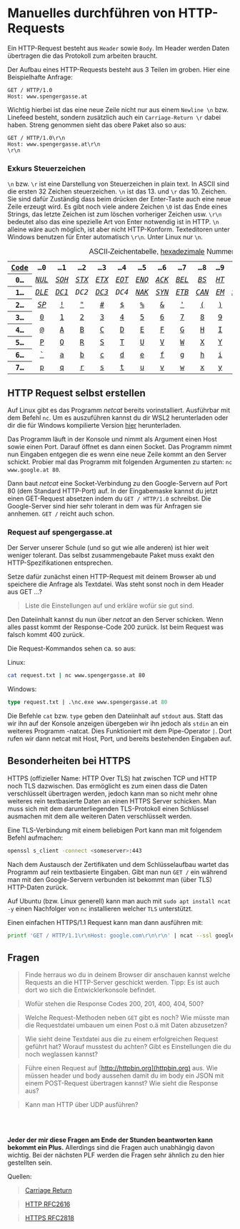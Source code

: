 # Manuelles durchführen von HTTP-Requests

Ein HTTP-Request besteht aus `Header` sowie `Body`. Im Header werden Daten übertragen die das Protokoll zum arbeiten braucht. 

Der Aufbau eines HTTP-Requests besteht aus 3 Teilen im groben. Hier eine Beispielhafte Anfrage:

```http
GET / HTTP/1.0
Host: www.spengergasse.at

```

Wichtig hierbei ist das eine neue Zeile nicht nur aus einem `Newline \n` bzw. Linefeed besteht, sondern zusätzlich auch ein `Carriage-Return \r` dabei haben. Streng genommen sieht das obere Paket also so aus:

```http
GET / HTTP/1.0\r\n
Host: www.spengergasse.at\r\n
\r\n
```

### Exkurs Steuerzeichen
`\n` bzw. `\r` ist eine Darstellung von Steuerzeichen in plain text. In ASCII sind die ersten 32 Zeichen steuerzeichen. `\n` ist das 13. und `\r` das 10. Zeichen. Sie sind dafür Zuständig dass beim drücken der Enter-Taste auch eine neue Zeile erzeugt wird. Es gibt noch viele andere Zeichen `\0` ist das Ende eines Strings, das letzte Zeichen ist zum löschen vorheriger Zeichen usw. `\r\n` bedeutet also das eine spezielle Art von Enter notwendig ist in HTTP. `\n` alleine wäre auch möglich, ist aber nicht HTTP-Konform. Texteditoren unter Windows benutzen für Enter automatisch `\r\n`. Unter Linux nur `\n`.

<table class="wikitable float-right" style="text-align:center; font-family:monospace, monospace;">
<caption style="font-family:sans-serif;">ASCII-Zeichentabelle, <a href="/wiki/Hexadezimalsystem" title="Hexadezimalsystem">hexadezimale</a> Nummerierung
</caption>
<tbody><tr class="hintergrundfarbe6">
<th><a href="/wiki/Hexadezimalsystem" title="Hexadezimalsystem">Code</a></th>
<th>…0</th>
<th>…1</th>
<th>…2</th>
<th>…3</th>
<th>…4</th>
<th>…5</th>
<th>…6</th>
<th>…7</th>
<th>…8</th>
<th>…9</th>
<th>…A</th>
<th>…B</th>
<th>…C</th>
<th>…D</th>
<th>…E</th>
<th>…F
</th></tr>
<tr>
<th class="hintergrundfarbe6">0…
</th>
<td title="Null"><i><a href="/wiki/Nullzeichen" title="Nullzeichen">NUL</a></i>
</td>
<td title="Start of Heading"><i><a href="/wiki/Start_of_Heading" class="mw-redirect" title="Start of Heading">SOH</a></i>
</td>
<td title="Start of Text"><i><a href="/wiki/Start_of_Text_(Steuerzeichen)" class="mw-redirect" title="Start of Text (Steuerzeichen)">STX</a></i>
</td>
<td title="End of Text"><i><a href="/wiki/End_of_Text_(Steuerzeichen)" class="mw-redirect" title="End of Text (Steuerzeichen)">ETX</a></i>
</td>
<td title="End of Transmission"><i><a href="/wiki/End_of_Transmission" class="mw-redirect" title="End of Transmission">EOT</a></i>
</td>
<td title="Enquiry"><i><a href="/wiki/ENQ_(Steuerzeichen)" class="mw-redirect" title="ENQ (Steuerzeichen)">ENQ</a></i>
</td>
<td title="Acknowledge"><i><a href="/wiki/ACK_(Signal)" title="ACK (Signal)">ACK</a></i>
</td>
<td title="Bell"><i><a href="/wiki/Bell_(Steuerzeichen)" title="Bell (Steuerzeichen)">BEL</a></i>
</td>
<td title="Back Space"><i><a href="/wiki/Backspace" title="Backspace">BS</a></i>
</td>
<td title="Horizontal Tab"><i><a href="/wiki/Tabulatorzeichen" title="Tabulatorzeichen">HT</a></i>
</td>
<td title="Line Feed"><i><a href="/wiki/Zeilenvorschub" title="Zeilenvorschub">LF</a></i>
</td>
<td title="Vertical Tab"><i><a href="/wiki/Tabulatorzeichen" title="Tabulatorzeichen">VT</a></i>
</td>
<td title="Form Feed"><i><a href="/wiki/Seitenvorschub" title="Seitenvorschub">FF</a></i>
</td>
<td title="Carriage Return"><i><a href="/wiki/Wagenr%C3%BCcklauf" title="Wagenrücklauf">CR</a></i>
</td>
<td title="Shift Out"><i><a href="/wiki/Shift_Out" class="mw-redirect" title="Shift Out">SO</a></i>
</td>
<td title="Shift In"><i><a href="/wiki/Shift_In" class="mw-redirect" title="Shift In">SI</a></i>
</td></tr>
<tr>
<th class="hintergrundfarbe6">1…
</th>
<td title="Data Link Escape"><i><a href="/wiki/Data_Link_Escape" class="mw-redirect" title="Data Link Escape">DLE</a></i>
</td>
<td title="Device Control 1"><i><a href="/wiki/XON/XOFF" class="mw-redirect" title="XON/XOFF">DC1</a></i>
</td>
<td title="Device Control 2"><i>DC2</i>
</td>
<td title="Device Control 3"><i><a href="/wiki/XON/XOFF" class="mw-redirect" title="XON/XOFF">DC3</a></i>
</td>
<td title="Device Control 4"><i>DC4</i>
</td>
<td title="Negative Acknowledge"><i><a href="/wiki/ACK_(Signal)" title="ACK (Signal)">NAK</a></i>
</td>
<td title="Synchronous Idle"><i><a href="/wiki/Idle" title="Idle">SYN</a></i>
</td>
<td title="End of Transmission Block"><i><a href="/wiki/Transmission_Block" class="mw-redirect" title="Transmission Block">ETB</a></i>
</td>
<td title="Cancel"><i><a href="/wiki/Cancel" class="mw-redirect" title="Cancel">CAN</a></i>
</td>
<td title="End of Medium"><i><a href="/wiki/Medienende" class="mw-redirect" title="Medienende">EM</a></i>
</td>
<td title="Substitute"><i><a href="/wiki/Zeichenersetzung" class="mw-redirect" title="Zeichenersetzung">SUB</a></i>
</td>
<td title="Escape"><i><a href="/wiki/Escape_(Steuerzeichen)" title="Escape (Steuerzeichen)">ESC</a></i>
</td>
<td title="File Separator"><i><a href="/wiki/Datei-Separator" class="mw-redirect" title="Datei-Separator">FS</a></i>
</td>
<td title="Group Separator"><i>GS</i>
</td>
<td title="Record Separator"><i><a href="/wiki/Datensatz" title="Datensatz">RS</a></i>
</td>
<td title="Unit Separator"><i><a href="/wiki/Entit%C3%A4t_(Informatik)" title="Entität (Informatik)">US</a></i>
</td></tr>
<tr>
<th class="hintergrundfarbe6">2…
</th>
<td title="Leerzeichen"><i><a href="/wiki/Leerzeichen" title="Leerzeichen">SP</a></i>
</td>
<td title="Ausrufezeichen"><a href="/wiki/Ausrufezeichen" title="Ausrufezeichen">!</a>
</td>
<td title="Anführungszeichen"><a href="/wiki/Anf%C3%BChrungszeichen" title="Anführungszeichen">"</a>
</td>
<td title="Doppelkreuz"><a href="/wiki/Doppelkreuz_(Schriftzeichen)" title="Doppelkreuz (Schriftzeichen)">#</a>
</td>
<td title="Dollarzeichen"><a href="/wiki/Dollarzeichen" class="mw-redirect" title="Dollarzeichen">$</a>
</td>
<td title="Prozentzeichen"><a href="/wiki/Prozentzeichen" title="Prozentzeichen">%</a>
</td>
<td title="Et-Zeichen"><a href="/wiki/Et-Zeichen" title="Et-Zeichen">&amp;</a>
</td>
<td title="Apostroph"><a href="/wiki/Apostroph" title="Apostroph">'</a>
</td>
<td title="Klammer"><a href="/wiki/Klammer_(Zeichen)" title="Klammer (Zeichen)">(</a>
</td>
<td title="Klammer"><a href="/wiki/Klammer_(Zeichen)" title="Klammer (Zeichen)">)</a>
</td>
<td title="Sternchen"><a href="/wiki/Sternchen_(Schriftzeichen)" title="Sternchen (Schriftzeichen)">*</a>
</td>
<td title="Pluszeichen"><a href="/wiki/Pluszeichen" title="Pluszeichen">+</a>
</td>
<td title="Komma"><a href="/wiki/Komma" title="Komma">,</a>
</td>
<td title="Bindestrich-Minus"><a href="/wiki/Bindestrich-Minus" class="mw-redirect" title="Bindestrich-Minus">-</a>
</td>
<td title="Punkt"><a href="/wiki/Punkt_(Satzzeichen)" title="Punkt (Satzzeichen)">.</a>
</td>
<td title="Schrägstrich"><a href="/wiki/Schr%C3%A4gstrich" title="Schrägstrich">/</a>
</td></tr>
<tr>
<th class="hintergrundfarbe6">3…
</th>
<td title="Null"><a href="/wiki/Null" title="Null">0</a>
</td>
<td title="Eins"><a href="/wiki/Eins" title="Eins">1</a>
</td>
<td title="Zwei"><a href="/wiki/Zwei" title="Zwei">2</a>
</td>
<td title="Drei"><a href="/wiki/Drei" title="Drei">3</a>
</td>
<td title="Vier"><a href="/wiki/Vier" title="Vier">4</a>
</td>
<td title="Fünf"><a href="/wiki/F%C3%BCnf" title="Fünf">5</a>
</td>
<td title="Sechs"><a href="/wiki/Sechs" title="Sechs">6</a>
</td>
<td title="Sieben"><a href="/wiki/Sieben" title="Sieben">7</a>
</td>
<td title="Acht"><a href="/wiki/Acht" title="Acht">8</a>
</td>
<td title="Neun"><a href="/wiki/Neun" title="Neun">9</a>
</td>
<td title="Doppelpunkt"><a href="/wiki/Doppelpunkt" title="Doppelpunkt">:</a>
</td>
<td title="Semikolon"><a href="/wiki/Semikolon" title="Semikolon">;</a>
</td>
<td title="Kleiner als"><a href="/wiki/Vergleichszeichen" title="Vergleichszeichen">&lt;</a>
</td>
<td title="Gleichheitszeichen"><a href="/wiki/Gleichheitszeichen" title="Gleichheitszeichen">=</a>
</td>
<td title="Größer als"><a href="/wiki/Vergleichszeichen" title="Vergleichszeichen">&gt;</a>
</td>
<td title="Fragezeichen"><a href="/wiki/Fragezeichen" title="Fragezeichen">?</a>
</td></tr>
<tr>
<th class="hintergrundfarbe6">4…
</th>
<td title="At-Zeichen"><a href="/wiki/At-Zeichen" title="At-Zeichen">@</a>
</td>
<td title="A"><a href="/wiki/A" title="A">A</a>
</td>
<td title="B"><a href="/wiki/B" title="B">B</a>
</td>
<td title="C"><a href="/wiki/C" title="C">C</a>
</td>
<td title="D"><a href="/wiki/D" title="D">D</a>
</td>
<td title="E"><a href="/wiki/E" title="E">E</a>
</td>
<td title="F"><a href="/wiki/F" title="F">F</a>
</td>
<td title="G"><a href="/wiki/G" title="G">G</a>
</td>
<td title="H"><a href="/wiki/H" title="H">H</a>
</td>
<td title="I"><a href="/wiki/I" title="I">I</a>
</td>
<td title="J"><a href="/wiki/J" title="J">J</a>
</td>
<td title="K"><a href="/wiki/K" title="K">K</a>
</td>
<td title="L"><a href="/wiki/L" title="L">L</a>
</td>
<td title="M"><a href="/wiki/M" title="M">M</a>
</td>
<td title="N"><a href="/wiki/N" title="N">N</a>
</td>
<td title="O"><a href="/wiki/O" title="O">O</a>
</td></tr>
<tr>
<th class="hintergrundfarbe6">5…
</th>
<td title="P"><a href="/wiki/P" title="P">P</a>
</td>
<td title="Q"><a href="/wiki/Q" title="Q">Q</a>
</td>
<td title="R"><a href="/wiki/R" title="R">R</a>
</td>
<td title="S"><a href="/wiki/S" title="S">S</a>
</td>
<td title="T"><a href="/wiki/T" title="T">T</a>
</td>
<td title="U"><a href="/wiki/U" title="U">U</a>
</td>
<td title="V"><a href="/wiki/V" title="V">V</a>
</td>
<td title="W"><a href="/wiki/W" title="W">W</a>
</td>
<td title="X"><a href="/wiki/X" title="X">X</a>
</td>
<td title="Y"><a href="/wiki/Y" title="Y">Y</a>
</td>
<td title="Z"><a href="/wiki/Z" title="Z">Z</a>
</td>
<td title="Eckige Klammer"><a href="/wiki/Eckige_Klammer" class="mw-redirect" title="Eckige Klammer">[</a>
</td>
<td title="Umgekehrter Schrägstrich"><a href="/wiki/Umgekehrter_Schr%C3%A4gstrich" class="mw-redirect" title="Umgekehrter Schrägstrich">\</a>
</td>
<td title="Eckige Klammer"><a href="/wiki/Eckige_Klammer" class="mw-redirect" title="Eckige Klammer">]</a>
</td>
<td title="Zirkumflex"><a href="/wiki/Zirkumflex" title="Zirkumflex">^</a>
</td>
<td title="Unterstrich"><a href="/wiki/Unterstrich" title="Unterstrich">_</a>
</td></tr>
<tr>
<th class="hintergrundfarbe6">6…
</th>
<td title="Gravis"><a href="/wiki/Gravis_(Typografie)" title="Gravis (Typografie)">`</a>
</td>
<td title="a"><a href="/wiki/A" title="A">a</a>
</td>
<td title="b"><a href="/wiki/B" title="B">b</a>
</td>
<td title="c"><a href="/wiki/C" title="C">c</a>
</td>
<td title="d"><a href="/wiki/D" title="D">d</a>
</td>
<td title="e"><a href="/wiki/E" title="E">e</a>
</td>
<td title="f"><a href="/wiki/F" title="F">f</a>
</td>
<td title="g"><a href="/wiki/G" title="G">g</a>
</td>
<td title="h"><a href="/wiki/H" title="H">h</a>
</td>
<td title="i"><a href="/wiki/I" title="I">i</a>
</td>
<td title="j"><a href="/wiki/J" title="J">j</a>
</td>
<td title="k"><a href="/wiki/K" title="K">k</a>
</td>
<td title="l"><a href="/wiki/L" title="L">l</a>
</td>
<td title="m"><a href="/wiki/M" title="M">m</a>
</td>
<td title="n"><a href="/wiki/N" title="N">n</a>
</td>
<td title="o"><a href="/wiki/O" title="O">o</a>
</td></tr>
<tr>
<th class="hintergrundfarbe6">7…
</th>
<td title="p"><a href="/wiki/P" title="P">p</a>
</td>
<td title="q"><a href="/wiki/Q" title="Q">q</a>
</td>
<td title="r"><a href="/wiki/R" title="R">r</a>
</td>
<td title="s"><a href="/wiki/S" title="S">s</a>
</td>
<td title="t"><a href="/wiki/T" title="T">t</a>
</td>
<td title="u"><a href="/wiki/U" title="U">u</a>
</td>
<td title="v"><a href="/wiki/V" title="V">v</a>
</td>
<td title="w"><a href="/wiki/W" title="W">w</a>
</td>
<td title="x"><a href="/wiki/X" title="X">x</a>
</td>
<td title="y"><a href="/wiki/Y" title="Y">y</a>
</td>
<td title="z"><a href="/wiki/Z" title="Z">z</a>
</td>
<td title="Geschweifte Klammer"><a href="/wiki/Geschweifte_Klammer" class="mw-redirect" title="Geschweifte Klammer">{</a>
</td>
<td title="Senkrechter Strich"><a href="/wiki/Senkrechter_Strich" title="Senkrechter Strich">|</a>
</td>
<td title="Geschweifte Klammer"><a href="/wiki/Geschweifte_Klammer" class="mw-redirect" title="Geschweifte Klammer">}</a>
</td>
<td title="Tilde"><a href="/wiki/Tilde" title="Tilde">~</a>
</td>
<td title="DEL"><i><a href="/wiki/Delete" title="Delete">DEL</a></i>
</td></tr></tbody></table>



## HTTP Request selbst erstellen
Auf Linux gibt es das Programm *netcat* bereits vorinstalliert. Ausführbar mit dem Befehl `nc`. Um es auszuführen kannst du dir WSL2 herunterladen oder dir die für Windows kompilierte Version [hier](https://eternallybored.org/misc/netcat/) herunterladen. 

Das Programm läuft in der Konsole und nimmt als Argument einen Host sowie einen Port. Darauf öffnet es dann einen Socket. Das Programm nimmt nun Eingaben entgegen die es wenn eine neue Zeile kommt an den Server schickt. Probier mal das Programm mit folgenden Argumenten zu starten: `nc www.google.at 80`. 

Dann baut *netcat* eine Socket-Verbindung zu den Google-Servern auf Port 80 (dem Standard HTTP-Port) auf. In der Eingabemaske kannst du jetzt einen GET-Request absetzen indem du `GET / HTTP/1.0` schreibst. Die Google-Server sind hier sehr tolerant in dem was für Anfragen sie annhemen. `GET /` reicht auch schon. 

### Request auf spengergasse.at
Der Server unserer Schule (und so gut wie alle anderen) ist hier weit weniger tolerant. Das selbst zusammengebaute Paket muss exakt den HTTP-Spezifikationen entsprechen. 

Setze dafür zunächst einen HTTP-Request mit deinem Browser ab und speichere die Anfrage als Textdatei. Was steht sonst noch in dem Header aus GET ...?
 > Liste die Einstellungen auf und erkläre wofür sie gut sind. 

Den Dateiinhalt kannst du nun über *netcat* an den Server schicken. Wenn alles passt kommt der Response-Code 200 zurück. Ist beim Request was falsch kommt 400 zurück. 

Die Request-Kommandos sehen ca. so aus: 

Linux:
```bash
cat request.txt | nc www.spengergasse.at 80
```
Windows:
```ps
type request.txt | .\nc.exe www.spengergasse.at 80
```

Die Befehle `cat` bzw. `type` geben den Dateiinhalt auf `stdout` aus. Statt das wir ihn auf der Konsole anzeigen übergeben wir ihn jedoch als `stdin` an ein weiteres Programm -natcat. Dies Funktioniert mit dem Pipe-Operator `|`. Dort rufen wir dann netcat mit Host, Port, und bereits bestehenden Eingaben auf. 

## Besonderheiten bei HTTPS

HTTPS (offizieller Name: HTTP Over TLS) hat zwischen TCP und HTTP noch TLS dazwischen. Das ermöglicht es zum einen dass die Daten verschlüsselt übertragen werden, jedoch kann man so nicht mehr ohne weiteres rein textbasierte Daten an einen HTTPS Server schicken. Man muss sich mit dem darunterliegenden TLS-Protokoll einen Schlüssel ausmachen mit dem alle weiteren Daten verschlüsselt werden. 

Eine TLS-Verbindung mit einem beliebigen Port kann man mit folgendem Befehl aufmachen:

```sh
openssl s_client -connect <someserver>:443
```

Nach dem Austausch der Zertifikaten und dem Schlüsselaufbau wartet das Programm auf rein textbasierte Eingaben. Gibt man nun `GET /` ein während man mit den Google-Servern verbunden ist bekommt man (über TLS) HTTP-Daten zurück.


Auf Ubuntu (bzw. Linux generell) kann man auch mit `sudo apt install ncat -y` einen Nachfolger von `nc` installieren welcher `TLS` unterstützt. 

Einen einfachen HTTPS/1.1 Request kann man dann ausführen mit: 
```sh
printf 'GET / HTTP/1.1\r\nHost: google.com\r\n\r\n' | ncat --ssl google.com 443
```


## Fragen

> Finde herraus wo du in deinem Browser dir anschauen kannst welche Requests an die HTTP-Server geschickt werden. Tipp: Es ist auch dort wo sich die Entwicklerkonsole befindet.

> Wofür stehen die Response Codes 200, 201, 400, 404, 500? 

> Welche Request-Methoden neben `GET` gibt es noch? Wie müsste man die Requestdatei umbauen um einen Post o.ä mit Daten abzusetzen?


> Wie sieht deine Textdatei aus die zu einem erfolgreichen Request geführt hat? Worauf musstest du achten? Gibt es Einstellungen die du noch weglassen kannst?

> Führe einen Request auf [http://httpbin.org](httpbin.org) aus. Wie müssen header und body aussehen damit du im body ein JSON mit einem POST-Request übertragen kannst? Wie sieht die Response aus? 

> Kann man HTTP über UDP ausführen?


<br><br>

**Jeder der mir diese Fragen am Ende der Stunden beantworten kann bekommt ein Plus.** Allerdings sind die Fragen auch unabhängig davon wichtig. Bei der nächsten PLF werden die Fragen sehr ähnlich zu den hier gestellten sein. 


Quellen:
> [Carriage Return](https://unix.stackexchange.com/a/398188)

> [HTTP RFC2616](https://www.rfc-editor.org/rfc/rfc2616)

> [HTTPS RFC2818](https://www.rfc-editor.org/rfc/rfc2818)


